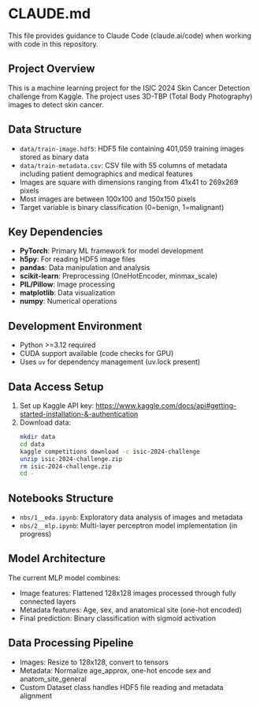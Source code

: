 # CLAUDE.md

This file provides guidance to Claude Code (claude.ai/code) when working with code in this repository.

## Project Overview

This is a machine learning project for the ISIC 2024 Skin Cancer Detection challenge from Kaggle. The project uses 3D-TBP (Total Body Photography) images to detect skin cancer.

## Data Structure

- `data/train-image.hdf5`: HDF5 file containing 401,059 training images stored as binary data
- `data/train-metadata.csv`: CSV file with 55 columns of metadata including patient demographics and medical features
- Images are square with dimensions ranging from 41x41 to 269x269 pixels
- Most images are between 100x100 and 150x150 pixels
- Target variable is binary classification (0=benign, 1=malignant)

## Key Dependencies

- **PyTorch**: Primary ML framework for model development
- **h5py**: For reading HDF5 image files
- **pandas**: Data manipulation and analysis
- **scikit-learn**: Preprocessing (OneHotEncoder, minmax_scale)
- **PIL/Pillow**: Image processing
- **matplotlib**: Data visualization
- **numpy**: Numerical operations

## Development Environment

- Python >=3.12 required
- CUDA support available (code checks for GPU)
- Uses `uv` for dependency management (uv.lock present)

## Data Access Setup

1. Set up Kaggle API key: https://www.kaggle.com/docs/api#getting-started-installation-&-authentication
2. Download data:
   ```bash
   mkdir data
   cd data
   kaggle competitions download -c isic-2024-challenge
   unzip isic-2024-challenge.zip
   rm isic-2024-challenge.zip
   cd -
   ```

## Notebooks Structure

- `nbs/1__eda.ipynb`: Exploratory data analysis of images and metadata
- `nbs/2__mlp.ipynb`: Multi-layer perceptron model implementation (in progress)

## Model Architecture

The current MLP model combines:

- Image features: Flattened 128x128 images processed through fully connected layers
- Metadata features: Age, sex, and anatomical site (one-hot encoded)
- Final prediction: Binary classification with sigmoid activation

## Data Processing Pipeline

- Images: Resize to 128x128, convert to tensors
- Metadata: Normalize age_approx, one-hot encode sex and anatom_site_general
- Custom Dataset class handles HDF5 file reading and metadata alignment
